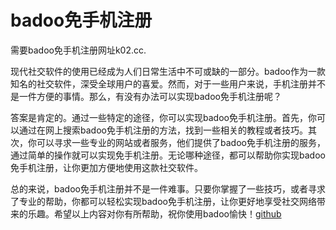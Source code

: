 # badoo免手机注册

需要badoo免手机注册网址k02.cc.

现代社交软件的使用已经成为人们日常生活中不可或缺的一部分。badoo作为一款知名的社交软件，深受全球用户的喜爱。然而，对于一些用户来说，手机注册并不是一件方便的事情。那么，有没有办法可以实现badoo免手机注册呢？

答案是肯定的。通过一些特定的途径，你可以实现badoo免手机注册。首先，你可以通过在网上搜索badoo免手机注册的方法，找到一些相关的教程或者技巧。其次，你可以寻求一些专业的网站或者服务，他们提供了badoo免手机注册的服务，通过简单的操作就可以实现免手机注册。无论哪种途径，都可以帮助你实现badoo免手机注册，让你更加方便地使用这款社交软件。

总的来说，badoo免手机注册并不是一件难事。只要你掌握了一些技巧，或者寻求了专业的帮助，你都可以轻松实现badoo免手机注册，让你更好地享受社交网络带来的乐趣。希望以上内容对你有所帮助，祝你使用badoo愉快！[github](https://github.com)